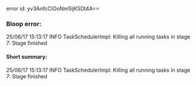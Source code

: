 error id: yv3AnfcClOoNm5ljK5Dt4A==
### Bloop error:

25/06/17 15:13:17 INFO TaskSchedulerImpl: Killing all running tasks in stage 7: Stage finished
#### Short summary: 

25/06/17 15:13:17 INFO TaskSchedulerImpl: Killing all running tasks in stage 7: Stage finished